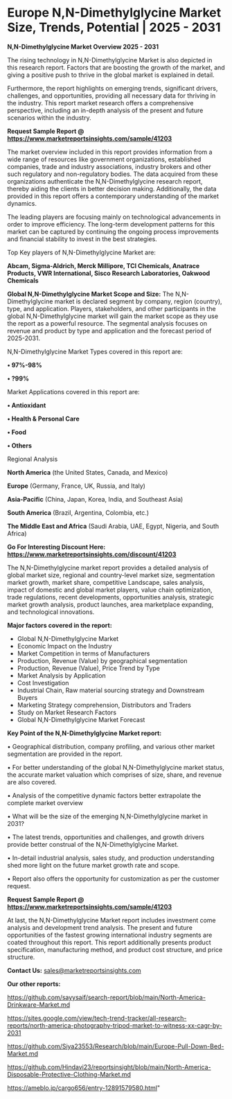 # Europe N,N-Dimethylglycine Market Size, Trends, Potential | 2025 - 2031

<Strong> N,N-Dimethylglycine Market Overview 2025 - 2031</strong>

The rising technology in N,N-Dimethylglycine Market is also depicted in this research report. Factors that are boosting the growth of the market, and giving a positive push to thrive in the global market is explained in detail.

Furthermore, the report highlights on emerging trends, significant drivers, challenges, and opportunities, providing all necessary data for thriving in the industry. This report market research offers a comprehensive perspective, including an in-depth analysis of the present and future scenarios within the industry.

<strong>Request Sample Report @ <a href=https://www.marketreportsinsights.com/sample/41203>https://www.marketreportsinsights.com/sample/41203</a></strong>

The market overview included in this report provides information from a wide range of resources like government organizations, established companies, trade and industry associations, industry brokers and other such regulatory and non-regulatory bodies. The data acquired from these organizations authenticate the N,N-Dimethylglycine research report, thereby aiding the clients in better decision making. Additionally, the data provided in this report offers a contemporary understanding of the market dynamics.

The leading players are focusing mainly on technological advancements in order to improve efficiency. The long-term development patterns for this market can be captured by continuing the ongoing process improvements and financial stability to invest in the best strategies.

Top Key players of N,N-Dimethylglycine Market are:

<strong>Abcam, Sigma-Aldrich, Merck Millipore, TCI Chemicals, Anatrace Products, VWR International, Sisco Research Laboratories, Oakwood Chemicals</strong>

<strong><b>Global N,N-Dimethylglycine Market Scope and Size:</b></strong>
The N,N-Dimethylglycine market is declared segment by company, region (country), type, and application. Players, stakeholders, and other participants in the global N,N-Dimethylglycine market will gain the market scope as they use the report as a powerful resource. The segmental analysis focuses on revenue and product by type and application and the forecast period of 2025-2031.

N,N-Dimethylglycine Market Types covered in this report are:

<strong>•  97%-98%

•  ?99%</strong>

Market Applications covered in this report are:

<strong>•  Antioxidant

•  Health & Personal Care

•  Food

•  Others</strong> 

Regional Analysis

<strong>North America</strong> (the United States, Canada, and Mexico)

<strong>Europe</strong> (Germany, France, UK, Russia, and Italy)

<strong>Asia-Pacific</strong> (China, Japan, Korea, India, and Southeast Asia)

<strong>South America</strong> (Brazil, Argentina, Colombia, etc.)

<strong>The Middle East and Africa</strong> (Saudi Arabia, UAE, Egypt, Nigeria, and South Africa)

<strong>Go For Interesting Discount Here: <a href=https://www.marketreportsinsights.com/discount/41203>https://www.marketreportsinsights.com/discount/41203</a></strong>

The N,N-Dimethylglycine market report provides a detailed analysis of global market size, regional and country-level market size, segmentation market growth, market share, competitive Landscape, sales analysis, impact of domestic and global market players, value chain optimization, trade regulations, recent developments, opportunities analysis, strategic market growth analysis, product launches, area marketplace expanding, and technological innovations.

<strong><b>Major factors covered in the report:</b></strong>
<ul>
  <li>Global N,N-Dimethylglycine Market </li>
  <li>Economic Impact on the Industry</li>
  <li>Market Competition in terms of Manufacturers</li>
  <li>Production, Revenue (Value) by geographical segmentation</li>
  <li>Production, Revenue (Value), Price Trend by Type</li>
  <li>Market Analysis by Application</li>
  <li>Cost Investigation</li>
  <li>Industrial Chain, Raw material sourcing strategy and Downstream Buyers</li>
  <li>Marketing Strategy comprehension, Distributors and Traders</li>
  <li>Study on Market Research Factors</li>
  <li>Global N,N-Dimethylglycine Market Forecast</li>
</ul>

<strong><b>Key Point of the N,N-Dimethylglycine Market report:</b></strong>

• Geographical distribution, company profiling, and various other market segmentation are provided in the report.

• For better understanding of the global N,N-Dimethylglycine market status, the accurate market valuation which comprises of size, share, and revenue are also covered.

• Analysis of the competitive dynamic factors better extrapolate the complete market overview

• What will be the size of the emerging N,N-Dimethylglycine market in 2031?

• The latest trends, opportunities and challenges, and growth drivers provide better construal of the N,N-Dimethylglycine Market.

• In-detail industrial analysis, sales study, and production understanding shed more light on the future market growth rate and scope.

• Report also offers the opportunity for customization as per the customer request.

<strong>Request Sample Report @ <a href=https://www.marketreportsinsights.com/sample/41203>https://www.marketreportsinsights.com/sample/41203</a></strong>

At last, the N,N-Dimethylglycine Market report includes investment come analysis and development trend analysis. The present and future opportunities of the fastest growing international industry segments are coated throughout this report. This report additionally presents product specification, manufacturing method, and product cost structure, and price structure.

<strong>Contact Us:</strong>
sales@marketreportsinsights.com

<strong>Our other reports:</strong>

<a href=https://github.com/sayysaif/search-report/blob/main/North-America-Drinkware-Market.md>https://github.com/sayysaif/search-report/blob/main/North-America-Drinkware-Market.md</a>

<a href=https://sites.google.com/view/tech-trend-tracker/all-research-reports/north-america-photography-tripod-market-to-witness-xx-cagr-by-2031>https://sites.google.com/view/tech-trend-tracker/all-research-reports/north-america-photography-tripod-market-to-witness-xx-cagr-by-2031</a>

<a href=https://github.com/Siya23553/Research/blob/main/Europe-Pull-Down-Bed-Market.md>https://github.com/Siya23553/Research/blob/main/Europe-Pull-Down-Bed-Market.md</a>

<a href=https://github.com/Hindavi23/reportsinsight/blob/main/North-America-Disposable-Protective-Clothing-Market.md>https://github.com/Hindavi23/reportsinsight/blob/main/North-America-Disposable-Protective-Clothing-Market.md</a>

<a href=https://ameblo.jp/cargo656/entry-12891579580.html>https://ameblo.jp/cargo656/entry-12891579580.html</a>"
